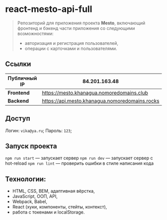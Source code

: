 # react-mesto-api-full
> Репозиторий для приложения проекта **Mesto**, включающий фронтенд и бэкенд части приложения со следующими возможностями:
> - авторизация и регистрация пользователей,
> - операции с карточками и пользователями. 

## Ссылки
|**Публичный IP**|84.201.163.48|
| ------ | ------ |
|**Frontend**|https://mesto.khanagua.nomoredomains.club|
|**Backend**|https://api.mesto.khanagua.nomoredomains.rocks|

## Доступ
Логин: `vika@ya.ru`;
Пароль: `123`;


## Запуск проекта
`npm run start` — запускает сервер
`npm run dev` — запускает сервер с hot-reload
`npm run lint` — проверить ошибки в стиле написания кода

## Технологии:
* HTML, CSS, BEM, адаптивная вёрстка,
* JavaScript, ООП, API, 
* Webpack, Babel,
* React (хуки, компоненты, стейты, контекст),
* работа с токенами и localStorage.
